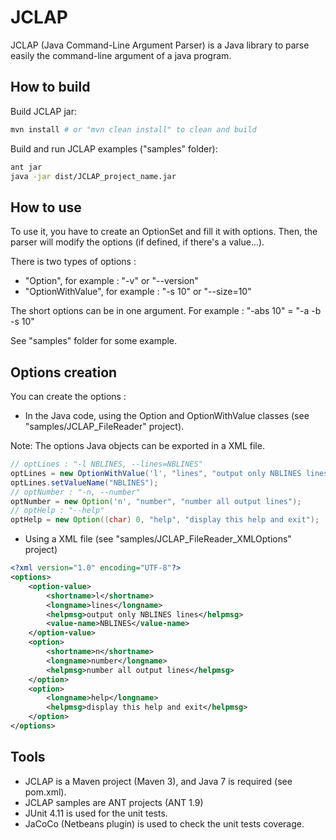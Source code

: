 JCLAP
====

JCLAP (Java Command-Line Argument Parser) is a Java library to parse easily the command-line argument of a java program.

How to build
-----------

Build JCLAP jar:
``` bash
mvn install # or "mvn clean install" to clean and build
```


Build and run JCLAP examples ("samples" folder):
``` bash
ant jar
java -jar dist/JCLAP_project_name.jar
```


How to use
-----------

To use it, you have to create an OptionSet and fill it with options.
Then, the parser will modify the options (if defined, if there's a value...).

There is two types of options : 
  - "Option", for example : "-v" or "--version"
  - "OptionWithValue", for example : "-s 10" or "--size=10"
  
The short options can be in one argument. For example : "-abs 10" = "-a -b -s 10"

See "samples" folder for some example.


Options creation
----------------

You can create the options : 
- In the Java code, using the Option and OptionWithValue classes (see "samples/JCLAP_FileReader" project).

Note: The options Java objects can be exported in a XML file.

``` java
// optLines : "-l NBLINES, --lines=NBLINES"
optLines = new OptionWithValue('l', "lines", "output only NBLINES lines");
optLines.setValueName("NBLINES");
// optNumber : "-n, --number"
optNumber = new Option('n', "number", "number all output lines");
// optHelp : "--help"
optHelp = new Option((char) 0, "help", "display this help and exit");
```

- Using a XML file (see "samples/JCLAP_FileReader_XMLOptions" project)

``` xml
<?xml version="1.0" encoding="UTF-8"?>
<options>
    <option-value>
        <shortname>l</shortname>
        <longname>lines</longname>
        <helpmsg>output only NBLINES lines</helpmsg>
        <value-name>NBLINES</value-name>
    </option-value>
    <option>
        <shortname>n</shortname>
        <longname>number</longname>
        <helpmsg>number all output lines</helpmsg>
    </option>
    <option>
        <longname>help</longname>
        <helpmsg>display this help and exit</helpmsg>
    </option>
</options>

```

Tools
-----

- JCLAP is a Maven project (Maven 3), and Java 7 is required (see pom.xml).
- JCLAP samples are ANT projects (ANT 1.9)
- JUnit 4.11 is used for the unit tests.
- JaCoCo (Netbeans plugin) is used to check the unit tests coverage.
